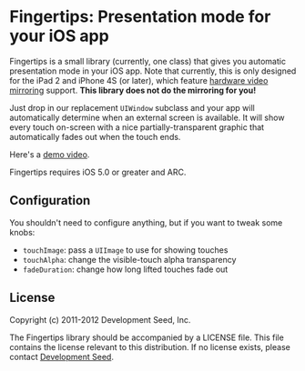 # Fingertips: Presentation mode for your iOS app

Fingertips is a small library (currently, one class) that gives you automatic presentation mode in your iOS app. Note that currently, this is only designed for the iPad 2 and iPhone 4S (or later), which feature [hardware video mirroring](http://www.apple.com/ipad/features/airplay/) support. **This library does not do the mirroring for you!**

Just drop in our replacement `UIWindow` subclass and your app will automatically determine when an external screen is available. It will show every touch on-screen with a nice partially-transparent graphic that automatically fades out when the touch ends. 

Here's a [demo video](http://vimeo.com/22136667).

Fingertips requires iOS 5.0 or greater and ARC. 

## Configuration

You shouldn't need to configure anything, but if you want to tweak some knobs: 

 * `touchImage`: pass a `UIImage` to use for showing touches
 * `touchAlpha`: change the visible-touch alpha transparency
 * `fadeDuration`: change how long lifted touches fade out

## License

Copyright (c) 2011-2012 Development Seed, Inc.

The Fingertips library should be accompanied by a LICENSE file. This file contains the license relevant to this distribution. If no license exists, please contact [Development Seed](http://developmentseed.org).
